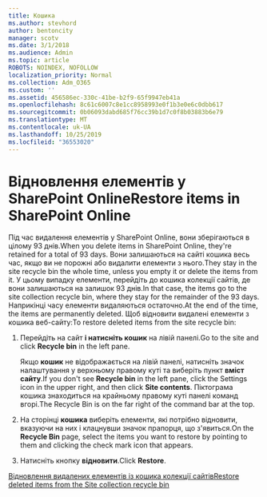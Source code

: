 ```yaml
---
title: Кошика
ms.author: stevhord
author: bentoncity
manager: scotv
ms.date: 3/1/2018
ms.audience: Admin
ms.topic: article
ROBOTS: NOINDEX, NOFOLLOW
localization_priority: Normal
ms.collection: Adm_O365
ms.custom: ''
ms.assetid: 456586ec-330c-41be-b2f9-65f9947eb41a
ms.openlocfilehash: 8c61c6007c8e1cc8958993e0f1b3e0e6c0dbb617
ms.sourcegitcommit: 0b06093dabd685f76cc39b1d7c0f8b03883b6e79
ms.translationtype: MT
ms.contentlocale: uk-UA
ms.lasthandoff: 10/25/2019
ms.locfileid: "36553020"
---
```

# <a name="restore-items-in-sharepoint-online"></a><span data-ttu-id="842a5-102">Відновлення елементів у SharePoint Online</span><span class="sxs-lookup"><span data-stu-id="842a5-102">Restore items in SharePoint Online</span></span>

<span data-ttu-id="842a5-103">Під час видалення елементів у SharePoint Online, вони зберігаються в цілому 93 днів.</span><span class="sxs-lookup"><span data-stu-id="842a5-103">When you delete items in SharePoint Online, they're retained for a total of 93 days.</span></span> <span data-ttu-id="842a5-104">Вони залишаються на сайті кошика весь час, якщо ви не порожні або видалити елементи з нього.</span><span class="sxs-lookup"><span data-stu-id="842a5-104">They stay in the site recycle bin the whole time, unless you empty it or delete the items from it.</span></span> <span data-ttu-id="842a5-105">У цьому випадку елементи, перейдіть до кошика колекції сайтів, де вони залишаються на залишок 93 днів.</span><span class="sxs-lookup"><span data-stu-id="842a5-105">In that case, the items go to the site collection recycle bin, where they stay for the remainder of the 93 days.</span></span> <span data-ttu-id="842a5-106">Наприкінці часу елементи видаляються остаточно.</span><span class="sxs-lookup"><span data-stu-id="842a5-106">At the end of the time, the items are permanently deleted.</span></span> <span data-ttu-id="842a5-107">Щоб відновити видалені елементи з кошика веб-сайту:</span><span class="sxs-lookup"><span data-stu-id="842a5-107">To restore deleted items from the site recycle bin:</span></span>
  
1. <span data-ttu-id="842a5-108">Перейдіть на сайт **і натисніть кошик** на лівій панелі.</span><span class="sxs-lookup"><span data-stu-id="842a5-108">Go to the site and click **Recycle bin** in the left pane.</span></span> 
    
    <span data-ttu-id="842a5-109">Якщо **кошик** не відображається на лівій панелі, натисніть значок налаштування у верхньому правому куті та виберіть пункт **вміст сайту**.</span><span class="sxs-lookup"><span data-stu-id="842a5-109">If you don't see **Recycle bin** in the left pane, click the Settings icon in the upper right, and then click **Site contents**.</span></span> <span data-ttu-id="842a5-110">Піктограма кошика знаходиться на крайньому правому куті панелі команд вгорі.</span><span class="sxs-lookup"><span data-stu-id="842a5-110">The Recycle Bin is on the far right of the command bar at the top.</span></span>
    
2. <span data-ttu-id="842a5-111">На сторінці **кошика** виберіть елементи, які потрібно відновити, вказуючи на них і клацнувши значок прапорця, що з'явиться.</span><span class="sxs-lookup"><span data-stu-id="842a5-111">On the **Recycle Bin** page, select the items you want to restore by pointing to them and clicking the check mark icon that appears.</span></span> 
    
3. <span data-ttu-id="842a5-112">Натисніть кнопку **відновити**.</span><span class="sxs-lookup"><span data-stu-id="842a5-112">Click **Restore**.</span></span>
    
[<span data-ttu-id="842a5-113">Відновлення видалених елементів із кошика колекції сайтів</span><span class="sxs-lookup"><span data-stu-id="842a5-113">Restore deleted items from the Site collection recycle bin</span></span>](https://go.microsoft.com/fwlink/?linkid=866439)
  

